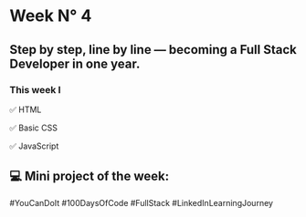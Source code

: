 # Week N° 4

## Step by step, line by line — becoming a Full Stack Developer in one year.

### This week I

✅ HTML

✅ Basic CSS

✅ JavaScript

## 💻 Mini project of the week:

#YouCanDoIt #100DaysOfCode #FullStack #LinkedInLearningJourney